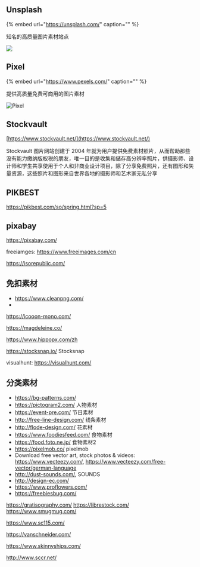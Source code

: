 ## Unsplash

{% embed url="https://unsplash.com/" caption="" %}

知名的高质量图片素材站点

![](https://z3.ax1x.com/2021/04/02/cZhSpD.png)

## Pixel

{% embed url="https://www.pexels.com/" caption="" %}

提供高质量免费可商用的图片素材

![Pixel](https://i.imgur.com/SMc65Ow.png)

## Stockvault

[https://www.stockvault.net/](https://www.stockvault.net/)

Stockvault 图片网站创建于 2004 年就为用户提供免费素材照片，从而帮助那些没有能力缴纳版权税的朋友，唯一目的是收集和储存高分辨率照片，供摄影师、设计师和学生共享使用于个人和非商业设计项目，除了分享免费照片，还有图形和矢量资源，这些照片和图形来自世界各地的摄影师和艺术家无私分享

## PIKBEST

https://pikbest.com/so/spring.html?sp=5

## pixabay

https://pixabay.com/

 freeiamges: https://www.freeimages.com/cn

https://isorepublic.com/

## 免扣素材

- https://www.cleanpng.com/
- 

https://icooon-mono.com/

https://magdeleine.co/

https://www.hippopx.com/zh

https://stocksnap.io/ Stocksnap

visualhunt: https://visualhunt.com/

## 分类素材

- https://bg-patterns.com/
- https://pictogram2.com/ 人物素材
- https://event-pre.com/ 节日素材
- http://free-line-design.com/ 线条素材
- http://flode-design.com/ 花素材
- https://www.foodiesfeed.com/ 食物素材
- https://food.foto.ne.jp/ 食物素材2
- https://pixelmob.co/ pixelmob
- Download free vector art, stock photos & videos: https://www.vecteezy.com/, https://www.vecteezy.com/free-vector/german-language
- http://dust-sounds.com/, SOUNDS
- http://design-ec.com/
- https://www.proflowers.com/
- https://freebiesbug.com/

https://gratisography.com/
https://librestock.com/
https://www.smugmug.com/

https://www.sc115.com/

https://vanschneider.com/

https://www.skinnyships.com/

http://www.sccr.net/


